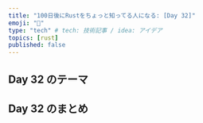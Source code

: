 ```yaml
---
title: "100日後にRustをちょっと知ってる人になる: [Day 32]"
emoji: "🦀"
type: "tech" # tech: 技術記事 / idea: アイデア
topics: [rust]
published: false
---
```

## Day 32 のテーマ

## Day 32 のまとめ
